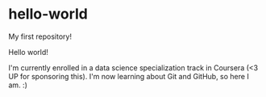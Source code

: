 # hello-world
My first repository!

Hello world!

I'm currently enrolled in a data science specialization track in Coursera (<3 UP for sponsoring this). 
I'm now learning about Git and GitHub, so here I am. :)
